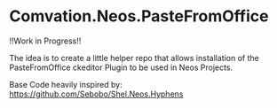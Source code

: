 # Comvation.Neos.PasteFromOffice

!!Work in Progress!!

The idea is to create a little helper repo that allows installation of the PasteFromOffice ckeditor Plugin to be used in Neos Projects.

Base Code heavily inspired by:
https://github.com/Sebobo/Shel.Neos.Hyphens
